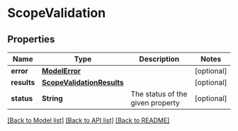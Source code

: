 # ScopeValidation

## Properties
Name | Type | Description | Notes
------------ | ------------- | ------------- | -------------
**error** | [**ModelError**](ModelError.md) |  | [optional] 
**results** | [**ScopeValidationResults**](ScopeValidationResults.md) |  | [optional] 
**status** | **String** | The status of the given property | [optional] 

[[Back to Model list]](../README.md#documentation-for-models) [[Back to API list]](../README.md#documentation-for-api-endpoints) [[Back to README]](../README.md)


